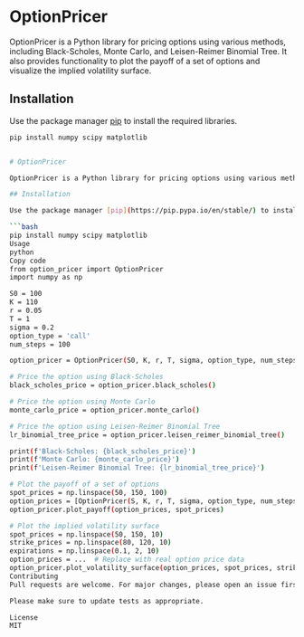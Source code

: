 # OptionPricer

OptionPricer is a Python library for pricing options using various methods, including Black-Scholes, Monte Carlo, and Leisen-Reimer Binomial Tree. It also provides functionality to plot the payoff of a set of options and visualize the implied volatility surface.

## Installation

Use the package manager [pip](https://pip.pypa.io/en/stable/) to install the required libraries.

```bash
pip install numpy scipy matplotlib


# OptionPricer

OptionPricer is a Python library for pricing options using various methods, including Black-Scholes, Monte Carlo, and Leisen-Reimer Binomial Tree. It also provides functionality to plot the payoff of a set of options and visualize the implied volatility surface.

## Installation

Use the package manager [pip](https://pip.pypa.io/en/stable/) to install the required libraries.

```bash
pip install numpy scipy matplotlib
Usage
python
Copy code
from option_pricer import OptionPricer
import numpy as np

S0 = 100
K = 110
r = 0.05
T = 1
sigma = 0.2
option_type = 'call'
num_steps = 100

option_pricer = OptionPricer(S0, K, r, T, sigma, option_type, num_steps)

# Price the option using Black-Scholes
black_scholes_price = option_pricer.black_scholes()

# Price the option using Monte Carlo
monte_carlo_price = option_pricer.monte_carlo()

# Price the option using Leisen-Reimer Binomial Tree
lr_binomial_tree_price = option_pricer.leisen_reimer_binomial_tree()

print(f'Black-Scholes: {black_scholes_price}')
print(f'Monte Carlo: {monte_carlo_price}')
print(f'Leisen-Reimer Binomial Tree: {lr_binomial_tree_price}')

# Plot the payoff of a set of options
spot_prices = np.linspace(50, 150, 100)
option_prices = [OptionPricer(S, K, r, T, sigma, option_type, num_steps).black_scholes() for S in spot_prices]
option_pricer.plot_payoff(option_prices, spot_prices)

# Plot the implied volatility surface
spot_prices = np.linspace(50, 150, 10)
strike_prices = np.linspace(80, 120, 10)
expirations = np.linspace(0.1, 2, 10)
option_prices = ...  # Replace with real option price data
option_pricer.plot_volatility_surface(option_prices, spot_prices, strike_prices, expirations)
Contributing
Pull requests are welcome. For major changes, please open an issue first to discuss what you would like to change.

Please make sure to update tests as appropriate.

License
MIT
